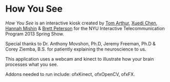 How You See
===========

*How You See* is an interactive kiosk created by [Tom Arthur](http://itp.howtomworks.com), [Xuedi Chen](http://xc-xd.com), [Hannah Mishin](http://hannahmishin.com) & [Brett Peterson](http://brettjpeterson.com) for the NYU Interactive Telecommunication Program 2013 Spring Show.

Special thanks to Dr. Anthony Movshon, Ph.D, Jeremy Freeman, Ph.D & Corey Ziemba, B.S. for patiently explaining the neuroscience to us.

This application uses a webcam and kinect to illustrate how your brain processes what you see. 

Addons needed to run include: ofxKinect, ofxOpenCV, ofxFX.

